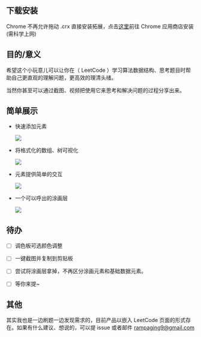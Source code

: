 ## 下载安装
Chrome 不再允许拖动 .crx 直接安装拓展，点击[这里](https://chrome.google.com/webstore/detail/leetboard/epgkhlehioniabckannelkbnpdjgjfan)前往 Chrome 应用商店安装(需科学上网)

## 目的/意义

希望这个小玩意儿可以让你在（ LeetCode ）学习算法数据结构、思考题目时帮助自己更直观的理解问题，更高效的理清头绪。

当然你甚至可以通过截图、视频把使用它来思考和解决问题的过程分享出来。

## 简单展示

- 快速添加元素

  ![](https://s1.ax1x.com/2020/03/31/GKQ7gx.gif)

- 将格式化的数组、树可视化

  ![](https://s1.ax1x.com/2020/03/31/GKQLDO.gif)

- 元素提供简单的交互

  ![](https://s1.ax1x.com/2020/03/31/GKQjVe.gif)

- 一个可以呼出的涂画层

  ![](https://s1.ax1x.com/2020/03/31/GKQx5d.gif)

  

## 待办

- [ ] 调色板可选颜色调整

- [ ] 一键截图并复制到剪贴板

- [ ] 尝试将涂画层拿掉，不再区分涂画元素和基础数据元素。

- [ ] 等你来提~

## 其他

其实我也是一边刷题一边发现需求的，目前产品以嵌入 LeetCode 页面的形式存在。如果有什么建议、想说的，可以提 issue 或者邮件 rampaging9@gmail.com 
